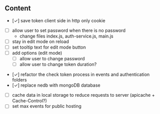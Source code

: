 ## Content

- [✓] save token client side in http only cookie
- [ ] allow user to set password when there is no password
	- change files index.js, auth-service.js, main.js
- [ ] stay in edit mode on reload
- [ ] set tooltip text for edit mode button
- [ ] add options (edit mode)
  - [ ] allow user to change password
  - [ ] allow user to change token duration?
- [✓] refactor the check token process in events and authentication folders
- [✓] replace nedb with mongoDB database
- [ ] cache data in local storage to reduce requests to server (apicache + Cache-Control?) 
- [ ] set max events for public hosting